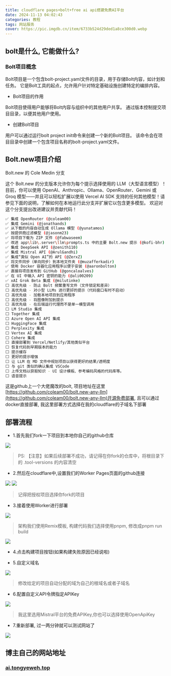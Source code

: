 ```yaml
---
title: cloudflare pages+bolt+free ai api搭建免费AI平台
date: 2024-11-13 04:02:43
categories: 教程
tags: 网站服务
cover: https://pic.imgdb.cn/item/6733b524d29ded1a8ce300d0.webp
---
```

## bolt是什么, 它能做什么?
### Bolt项目概念

Bolt项目是一个包含bolt-project.yaml文件的目录，用于存储Bolt内容，如计划和任务。
它是Bolt工具的起点，允许用户针对特定基础设施创建特定的编排内容。

- Bolt项目的作用

Bolt项目使得用户能够将Bolt内容与组织中的其他用户共享。
通过版本控制提交项目目录，以便其他用户使用。

- 创建Bolt项目

用户可以通过运行bolt project init命令来创建一个新的Bolt项目。
该命令会在项目目录中创建一个包含项目名称的bolt-project.yaml文件。

## Bolt.new项目介绍

Bolt.new 的 Cole Medin 分支

这个 Bolt.new 的分支版本允许你为每个提示选择使用的 LLM（大型语言模型）！目前，你可以使用 OpenAI、Anthropic、Ollama、OpenRouter、Gemini 或 Groq 模型——并且可以轻松扩展以使用 Vercel AI SDK 支持的任何其他模型！请参见下面的说明，了解如何在本地运行此分支并扩展它以包含更多模型。
欢迎对这个分支提出改进建议并贡献代码！

```bash
✅ 集成 OpenRouter (@coleam00)
✅ 集成 Gemini (@jonathands)
✅ 从下载的内容自动生成 Ollama 模型 (@yunatamos)
✅ 按提供商过滤模型 (@jasonm23)
✅ 将项目下载为 ZIP 文件 (@fabwaseem)
✅ 改进 app\lib\.server\llm\prompts.ts 中的主要 Bolt.new 提示 (@kofi-bhr)
✅ 集成 DeepSeek API (@zenith110)
✅ 集成 Mistral API (@ArulGandhi)
✅ 集成“类似 Open AI”的 API (@ZerxZ)
✅ 将文件同步（单向同步）到本地文件夹 (@muzafferkadir)
✅ 使用 Docker 容器化应用程序以便于安装 (@aaronbolton)
✅ 直接将项目发布到 GitHub (@goncaloalves)
✅ 在 UI 中输入 API 密钥的能力 (@ali00209)
✅ xAI Grok Beta 集成 (@milutinke)
⬜ 高优先级 - 防止 Bolt 频繁重写文件（文件锁定和差异）
⬜ 高优先级 - 对小型 LLMs 进行更好的提示（代码窗口有时不启动）
⬜ 高优先级 - 加载本地项目到应用程序
⬜ 高优先级 - 将图像附加到提示
⬜ 高优先级 - 在后端运行代理而不是单一模型调用
⬜ LM Studio 集成
⬜ Together 集成
⬜ Azure Open AI API 集成
⬜ HuggingFace 集成
⬜ Perplexity 集成
⬜ Vertex AI 集成
⬜ Cohere 集成
⬜ 直接部署到 Vercel/Netlify/其他类似平台
⬜ 恢复代码到早期版本的能力
⬜ 提示缓存
⬜ 更好的提示增强
⬜ 让 LLM 在 MD 文件中规划项目以获得更好的结果/透明度
⬜ 与 git 类似的确认集成 VSCode
⬜ 上传文档以获取知识 - UI 设计模板、参考编码风格的代码库等。
⬜ 语音提示
```

这是github上一个大佬魔改的bolt, 项目地址在这里[https://github.com/coleam00/bolt.new-any-llm](https://github.com/coleam00/bolt.new-any-llm)开源免费部署, 且可以通过docker直接部署, 我这里部署方式选择在我的cloudflare的子域名下部署

## 部署流程

- 1.首先我们fork一下项目到本地你自己的github仓库

![](https://pic.imgdb.cn/item/6733b998d29ded1a8ce4c403.png)

> PS: 【注意】如果后续部署不成功，请记得在你fork的仓库中，将根目录下的 .tool-versions 的内容清空

- 2.然后在cloudflare中,设置我们的Worker Pages页面的github连接

![](https://pic.imgdb.cn/item/6733badbd29ded1a8ce54a34.png)
![](https://pic.imgdb.cn/item/6733badbd29ded1a8ce54a66.png)

> 记得把授权项目选择你fork的项目

- 3.接着使用Worker进行部署

![](https://pic.imgdb.cn/item/6733bbe7d29ded1a8ce62b2a.png)

> 架构我们使用Remix模板, 构建代码我们选择使用pnpm, 修改成pnpm run build

![](https://pic.imgdb.cn/item/6733bc44d29ded1a8ce64edd.png)

- 4.点击构建项目按钮(如果构建失败原因已经说啦)

- 5.自定义域名

![](https://pic.imgdb.cn/item/6733bd52d29ded1a8ce6c0a1.png)
> 修改给定的项目自动分配的域为自己的根域名或者子域名

- 6.配置自定义API令牌指定APIKey

![](https://pic.imgdb.cn/item/6733be8dd29ded1a8ce7357f.png)

> 我这里选用Mistral平台的免费APIKey,你也可以选择使用OpenApiKey

- 7.重新部署, 过一两分钟就可以测试网站了

![](https://pic.imgdb.cn/item/6733bf3fd29ded1a8ce77efd.png)

## 博主自己的网站地址
 
### [ai.tongyeweh.top](ai.tongyeweh.top)